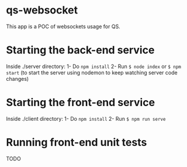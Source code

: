 # qs-websocket
This app is a POC of websockets usage for QS.

# Starting the back-end service
Inside ./server directory:
1- Do ```npm install```
2- Run ```$ node index``` or ```$ npm start``` (to start the server using nodemon to keep watching server code changes)

# Starting the front-end service
Inside ./client directory:
1- Do ```npm install```
2- Run ```$ npm run serve```

# Running front-end unit tests
TODO
